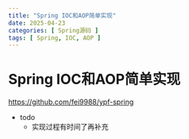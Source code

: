 ```yaml
---
title: "Spring IOC和AOP简单实现"
date: 2025-04-23
categories: [ Spring源码 ]
tags: [ Spring, IOC, AOP ]
---
```


# Spring IOC和AOP简单实现
<https://github.com/fei9988/ypf-spring>

- todo 
  - 实现过程有时间了再补充
